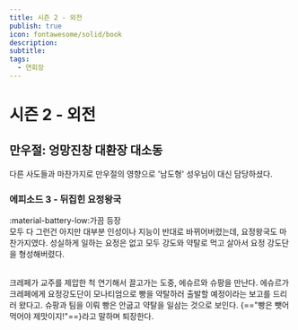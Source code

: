 ```yaml
---
title: 시즌 2 - 외전
publish: true
icon: fontawesome/solid/book
description:
subtitle: 
tags:
  - 연회장
---
```


# 시즌 2 - 외전

## 만우절: 엉망진창 대환장 대소동
다른 사도들과 마찬가지로 만우절의 영향으로 '남도형' 성우님이 대신 담당하셨다.

### 에피소드 3 - 뒤집힌 요정왕국
<span class="badge badge-version"><span class="badge-icon">:material-battery-low:</span>가끔 등장</span>
<br>
모두 다 그런건 아지만 대부분 인성이나 지능이 반대로 바뀌어버렸는데, 요정왕국도 마찬가지였다. 성실하게 일하는 요정은 없고 모두 강도와 약탈로 먹고 살아서 요정 강도단을 형성해버렸다.

<br>
크레페가 교주를 제압한 척 연기해서 끌고가는 도중, 에슈르와 슈팡을 만난다. 에슈르가 크레페에게 요정강도단이 모나티엄으로 빵을 약탈하러 출발할 예정이라는 보고를 드리러 왔다고. 슈팡과 팀을 이뤄 빵은 안굽고 약탈을 일삼는 것으로 보인다.  {=="빵은 뺏어먹어야 제맛이지!"==}라고 말하며 퇴장한다.
<br>
<br>